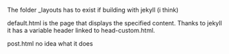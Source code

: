 The folder _layouts has to exist if building with jekyll (i think)

default.html is the page that displays the specified content. Thanks to jekyll it has a variable header linked to head-custom.html.

post.html no idea what it does